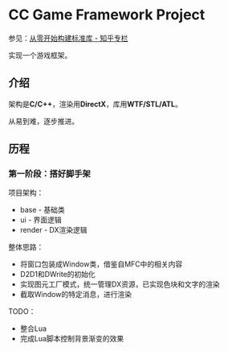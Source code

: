 # CC Game Framework Project

参见：[从零开始构建标准库 - 知乎专栏](https://zhuanlan.zhihu.com/learncpp)

实现一个游戏框架。

## 介绍

架构是**C/C++**，渲染用**DirectX**，库用**WTF/STL/ATL**。

从易到难，逐步推进。

## 历程

### 第一阶段：搭好脚手架

项目架构：

- base - 基础类
- ui - 界面逻辑
- render - DX渲染逻辑

整体思路：

- 将窗口包装成Window类，借鉴自MFC中的相关内容
- D2D1和DWrite的初始化
- 实现图元工厂模式，统一管理DX资源，已实现色块和文字的渲染
- 截取Window的特定消息，进行渲染

TODO：

- 整合Lua
- 完成Lua脚本控制背景渐变的效果